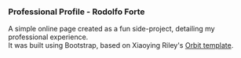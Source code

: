### Professional Profile - Rodolfo Forte

A simple online page created as a fun side-project, detailing my professional experience.  
It was built using Bootstrap, based on  Xiaoying Riley's [Orbit template](http://themes.3rdwavemedia.com/demo/orbit).

